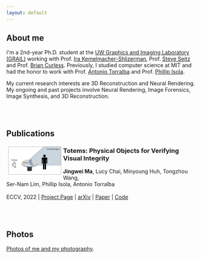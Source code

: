 ```yaml
---
layout: default
---
```



## About me
I'm a 2nd-year Ph.D. student at the [UW Graphics and Imaging Laboratory (GRAIL)](https://grail.cs.washington.edu/) working with Prof. [Ira Kemelmacher-Shlizerman](https://www.irakemelmacher.com/), Prof. [Steve Seitz](https://www.smseitz.com/) and Prof. [Brian Curless](https://homes.cs.washington.edu/~curless/). Previously, I studied computer science at MIT and had the honor to work with Prof. [Antonio Torralba](https://groups.csail.mit.edu/vision/torralbalab/) and Prof. [Phillip Isola](http://web.mit.edu/phillipi/).

My current research interests are 3D Reconstruction and Neural Rendering. My ongoing and past projects involve Neural Rendering, Image Forensics, Image Synthesis, and 3D Reconstruction.

<br /><br />
## Publications

<img align="left" src="/assets/images/website-thumbnail.png" width="150">

### Totems: Physical Objects for Verifying Visual Integrity
**Jingwei Ma**, Lucy Chai, Minyoung Huh, Tongzhou Wang, <br />
Ser-Nam Lim, Phillip Isola, Antonio Torralba<br /><br />
ECCV, 2022 | [Project Page](https://jingweim.github.io/totems/) | [arXiv](https://arxiv.org/abs/2209.13032) | [Paper](https://arxiv.org/pdf/2209.13032.pdf) | [Code](https://github.com/jingweim/totems)<br />
<!-- ![Under construction](/assets/images/meme1.jpg)-->

<br /><br />
## Photos
[Photos of me and my photography](./photos.html).



<!-- Text can be **bold**, _italic_, or ~~strikethrough~~.



There should be whitespace between paragraphs.

There should be whitespace between paragraphs. We recommend including a README, or a file with information about your project.



# Header 1

This is a normal paragraph following a header. GitHub is a code hosting platform for version control and collaboration. It lets you and others work together on projects from anywhere.

## Header 2

> This is a blockquote following a header.
>
> When something is important enough, you do it even if the odds are not in your favor.

### Header 3

```js
// Javascript code with syntax highlighting.
var fun = function lang(l) {
  dateformat.i18n = require('./lang/' + l)
  return true;
}
```

```ruby
# Ruby code with syntax highlighting
GitHubPages::Dependencies.gems.each do |gem, version|
  s.add_dependency(gem, "= #{version}")
end
```

#### Header 4

*   This is an unordered list following a header.
*   This is an unordered list following a header.
*   This is an unordered list following a header.

##### Header 5

1.  This is an ordered list following a header.
2.  This is an ordered list following a header.
3.  This is an ordered list following a header.

###### Header 6

| head1        | head two          | three |
|:-------------|:------------------|:------|
| ok           | good swedish fish | nice  |
| out of stock | good and plenty   | nice  |
| ok           | good `oreos`      | hmm   |
| ok           | good `zoute` drop | yumm  |

### There's a horizontal rule below this.

* * *

### Here is an unordered list:

*   Item foo
*   Item bar
*   Item baz
*   Item zip

### And an ordered list:

1.  Item one
1.  Item two
1.  Item three
1.  Item four

### And a nested list:

- level 1 item
  - level 2 item
  - level 2 item
    - level 3 item
    - level 3 item
- level 1 item
  - level 2 item
  - level 2 item
  - level 2 item
- level 1 item
  - level 2 item
  - level 2 item
- level 1 item

### Small image

![Octocat](https://github.githubassets.com/images/icons/emoji/octocat.png)

### Large image

![Branching](https://guides.github.com/activities/hello-world/branching.png)


### Definition lists can be used with HTML syntax.

<dl>
<dt>Name</dt>
<dd>Godzilla</dd>
<dt>Born</dt>
<dd>1952</dd>
<dt>Birthplace</dt>
<dd>Japan</dd>
<dt>Color</dt>
<dd>Green</dd>
</dl>

```
Long, single-line code blocks should not wrap. They should horizontally scroll if they are too long. This line should be long enough to demonstrate this.
```

```
The final element.
``` -->
